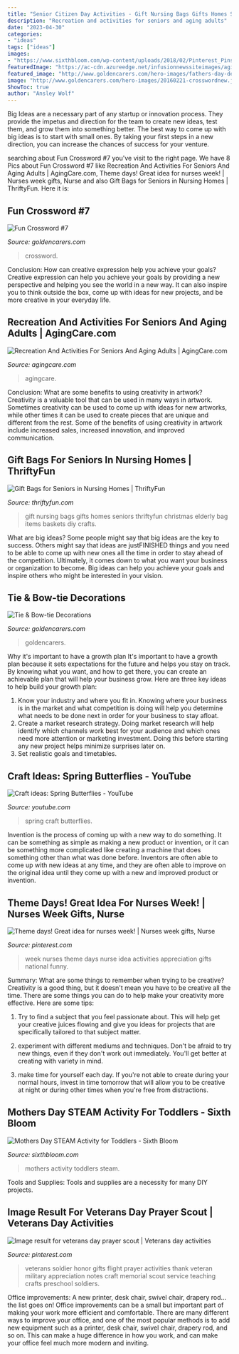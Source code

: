 ```yaml
---
title: "Senior Citizen Day Activities - Gift Nursing Bags Gifts Homes Seniors Thriftyfun Christmas Elderly Bag Items Baskets Diy Crafts"
description: "Recreation and activities for seniors and aging adults"
date: "2023-04-30"
categories:
- "ideas"
tags: ["ideas"]
images:
- "https://www.sixthbloom.com/wp-content/uploads/2018/02/Pinterest_Pins_STEAMCoffeeFilters.jpg"
featuredImage: "https://ac-cdn.azureedge.net/infusionnewssiteimages/agingcare/431933083_Activities_R.jpg"
featured_image: "http://www.goldencarers.com/hero-images/fathers-day-decoration-pinterest.jpg"
image: "http://www.goldencarers.com/hero-images/20160221-crosswordnew.jpg"
ShowToc: true
author: "Ansley Wolf"
---
```



Big Ideas are a necessary part of any startup or innovation process. They provide the impetus and direction for the team to create new ideas, test them, and grow them into something better. The best way to come up with big ideas is to start with small ones. By taking your first steps in a new direction, you can increase the chances of success for your venture.

	

		
searching about Fun Crossword #7 you've visit to the right page. We have 8 Pics about Fun Crossword #7 like Recreation And Activities For Seniors And Aging Adults | AgingCare.com, Theme days! Great idea for nurses week! | Nurses week gifts, Nurse and also Gift Bags for Seniors in Nursing Homes | ThriftyFun. Here it is:
		
    
## Fun Crossword #7

<img loading=lazy src="http://www.goldencarers.com/hero-images/20160221-crosswordnew.jpg" onerror="this.onerror=null;this.src='https://tse1.mm.bing.net/th?id=OIP.CIlLHUrrC1lLaNbgmNG0zwAAAA&amp;pid=15.1';" alt="Fun Crossword #7">

_Source: goldencarers.com_

>crossword. 

	

Conclusion: How can creative expression help you achieve your goals?
Creative expression can help you achieve your goals by providing a new perspective and helping you see the world in a new way. It can also inspire you to think outside the box, come up with ideas for new projects, and be more creative in your everyday life.

    
## Recreation And Activities For Seniors And Aging Adults | AgingCare.com

<img loading=lazy src="https://ac-cdn.azureedge.net/infusionnewssiteimages/agingcare/431933083_Activities_R.jpg" onerror="this.onerror=null;this.src='https://tse2.mm.bing.net/th?id=OIP.u_ZFxhN6Et9RcKLEEYTW-gHaDz&amp;pid=15.1';" alt="Recreation And Activities For Seniors And Aging Adults | AgingCare.com">

_Source: agingcare.com_

>agingcare. 

	

Conclusion: What are some benefits to using creativity in artwork?
Creativity is a valuable tool that can be used in many ways in artwork. Sometimes creativity can be used to come up with ideas for new artworks, while other times it can be used to create pieces that are unique and different from the rest. Some of the benefits of using creativity in artwork include increased sales, increased innovation, and improved communication.

    
## Gift Bags For Seniors In Nursing Homes | ThriftyFun

<img loading=lazy src="https://img.thrfun.com/img/150/838/gift_bag_fancy4.jpg" onerror="this.onerror=null;this.src='https://tse3.mm.bing.net/th?id=OIP.UqGm51TSr8CK-5aWDecIJwHaJd&amp;pid=15.1';" alt="Gift Bags for Seniors in Nursing Homes | ThriftyFun">

_Source: thriftyfun.com_

>gift nursing bags gifts homes seniors thriftyfun christmas elderly bag items baskets diy crafts. 

	

What are big ideas?
Some people might say that big ideas are the key to success. Others might say that ideas are justFINISHED things and you need to be able to come up with new ones all the time in order to stay ahead of the competition. Ultimately, it comes down to what you want your business or organization to become. Big ideas can help you achieve your goals and inspire others who might be interested in your vision.

    
## Tie &amp; Bow-tie Decorations

<img loading=lazy src="http://www.goldencarers.com/hero-images/fathers-day-decoration-pinterest.jpg" onerror="this.onerror=null;this.src='https://tse3.mm.bing.net/th?id=OIP.yafam1q66RKu5_V8k9pY9QHaKM&amp;pid=15.1';" alt="Tie &amp; Bow-tie Decorations">

_Source: goldencarers.com_

>goldencarers. 

	

Why it's important to have a growth plan
It's important to have a growth plan because it sets expectations for the future and helps you stay on track. By knowing what you want, and how to get there, you can create an achievable plan that will help your business grow. Here are three key ideas to help build your growth plan: 
1. Know your industry and where you fit in. Knowing where your business is in the market and what competition is doing will help you determine what needs to be done next in order for your business to stay afloat. 
2. Create a market research strategy. Doing market research will help identify which channels work best for your audience and which ones need more attention or marketing investment. Doing this before starting any new project helps minimize surprises later on. 
3. Set realistic goals and timetables.

    
## Craft Ideas: Spring Butterflies - YouTube

<img loading=lazy src="https://i.ytimg.com/vi/ZqOZ0AoOxQQ/hqdefault.jpg" onerror="this.onerror=null;this.src='https://tse2.mm.bing.net/th?id=OIP.r0wiEuC0drP1eNdWg-FXWAHaFj&amp;pid=15.1';" alt="Craft ideas: Spring Butterflies - YouTube">

_Source: youtube.com_

>spring craft butterflies. 

	

Invention is the process of coming up with a new way to do something. It can be something as simple as making a new product or invention, or it can be something more complicated like creating a machine that does something other than what was done before. Inventors are often able to come up with new ideas at any time, and they are often able to improve on the original idea until they come up with a new and improved product or invention.

    
## Theme Days! Great Idea For Nurses Week! | Nurses Week Gifts, Nurse

<img loading=lazy src="https://i.pinimg.com/originals/6d/e4/1b/6de41b5222cea81abb37fc40b1e77a41.jpg" onerror="this.onerror=null;this.src='https://tse4.mm.bing.net/th?id=OIP.9O2CVxS9jwjPtSLzston1QHaNK&amp;pid=15.1';" alt="Theme days! Great idea for nurses week! | Nurses week gifts, Nurse">

_Source: pinterest.com_

>week nurses theme days nurse idea activities appreciation gifts national funny. 

	

Summary: What are some things to remember when trying to be creative?
Creativity is a good thing, but it doesn't mean you have to be creative all the time. There are some things you can do to help make your creativity more effective. Here are some tips:
1. Try to find a subject that you feel passionate about. This will help get your creative juices flowing and give you ideas for projects that are specifically tailored to that subject matter.

2. experiment with different mediums and techniques. Don't be afraid to try new things, even if they don't work out immediately. You'll get better at creating with variety in mind.

3. make time for yourself each day. If you're not able to create during your normal hours, invest in time tomorrow that will allow you to be creative at night or during other times when you're free from distractions.

    
## Mothers Day STEAM Activity For Toddlers - Sixth Bloom

<img loading=lazy src="https://www.sixthbloom.com/wp-content/uploads/2018/02/Pinterest_Pins_STEAMCoffeeFilters.jpg" onerror="this.onerror=null;this.src='https://tse4.mm.bing.net/th?id=OIP.1xAf_5lJ1xCEwXPAlBgeuAHaPG&amp;pid=15.1';" alt="Mothers Day STEAM Activity for Toddlers - Sixth Bloom">

_Source: sixthbloom.com_

>mothers activity toddlers steam. 

	

Tools and Supplies:
Tools and supplies are a necessity for many DIY projects.

    
## Image Result For Veterans Day Prayer Scout | Veterans Day Activities

<img loading=lazy src="https://i.pinimg.com/originals/4f/80/17/4f8017fb01a97b7488fb8459990621ab.jpg" onerror="this.onerror=null;this.src='https://tse1.mm.bing.net/th?id=OIP.pdooCrv21Z6WSo7D7_nbXQAAAA&amp;pid=15.1';" alt="Image result for veterans day prayer scout | Veterans day activities">

_Source: pinterest.com_

>veterans soldier honor gifts flight prayer activities thank veteran military appreciation notes craft memorial scout service teaching crafts preschool soldiers. 

	

Office improvements: A new printer, desk chair, swivel chair, drapery rod... the list goes on!
Office improvements can be a small but important part of making your work more efficient and comfortable. There are many different ways to improve your office, and one of the most popular methods is to add new equipment such as a printer, desk chair, swivel chair, drapery rod, and so on. This can make a huge difference in how you work, and can make your office feel much more modern and inviting.


